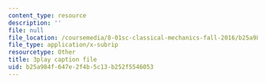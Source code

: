 ```yaml
---
content_type: resource
description: ''
file: null
file_location: /coursemedia/8-01sc-classical-mechanics-fall-2016/b25a984f647e2f4b5c13b252f5546053_2oK7Eb0YZ9U.srt
file_type: application/x-subrip
resourcetype: Other
title: 3play caption file
uid: b25a984f-647e-2f4b-5c13-b252f5546053
---
```

